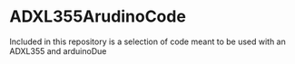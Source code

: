 # ADXL355ArudinoCode
Included in this repository is a selection of code meant to be used with an ADXL355 and arduinoDue
